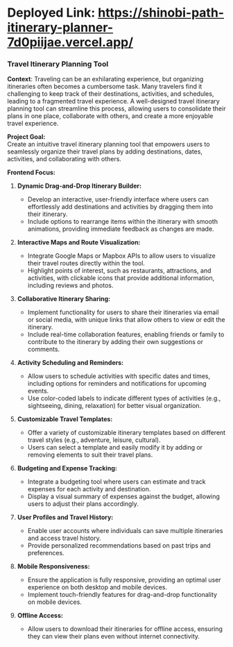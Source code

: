 # Deployed Link: https://shinobi-path-itinerary-planner-7d0piijae.vercel.app/


### Travel Itinerary Planning Tool

**Context**:
Traveling can be an exhilarating experience, but organizing itineraries often becomes a cumbersome task. Many travelers find it challenging to keep track of their destinations, activities, and schedules, leading to a fragmented travel experience. A well-designed travel itinerary planning tool can streamline this process, allowing users to consolidate their plans in one place, collaborate with others, and create a more enjoyable travel experience.

**Project Goal:**  
Create an intuitive travel itinerary planning tool that empowers users to seamlessly organize their travel plans by adding destinations, dates, activities, and collaborating with others.

**Frontend Focus:**

1. **Dynamic Drag-and-Drop Itinerary Builder:**  
   - Develop an interactive, user-friendly interface where users can effortlessly add destinations and activities by dragging them into their itinerary.
   - Include options to rearrange items within the itinerary with smooth animations, providing immediate feedback as changes are made.

2. **Interactive Maps and Route Visualization:**  
   - Integrate Google Maps or Mapbox APIs to allow users to visualize their travel routes directly within the tool.
   - Highlight points of interest, such as restaurants, attractions, and activities, with clickable icons that provide additional information, including reviews and photos.

3. **Collaborative Itinerary Sharing:**  
   - Implement functionality for users to share their itineraries via email or social media, with unique links that allow others to view or edit the itinerary.
   - Include real-time collaboration features, enabling friends or family to contribute to the itinerary by adding their own suggestions or comments.

4. **Activity Scheduling and Reminders:**  
   - Allow users to schedule activities with specific dates and times, including options for reminders and notifications for upcoming events.
   - Use color-coded labels to indicate different types of activities (e.g., sightseeing, dining, relaxation) for better visual organization.

5. **Customizable Travel Templates:**  
   - Offer a variety of customizable itinerary templates based on different travel styles (e.g., adventure, leisure, cultural).
   - Users can select a template and easily modify it by adding or removing elements to suit their travel plans.

6. **Budgeting and Expense Tracking:**  
   - Integrate a budgeting tool where users can estimate and track expenses for each activity and destination.
   - Display a visual summary of expenses against the budget, allowing users to adjust their plans accordingly.

7. **User Profiles and Travel History:**  
   - Enable user accounts where individuals can save multiple itineraries and access travel history.
   - Provide personalized recommendations based on past trips and preferences.

8. **Mobile Responsiveness:**  
   - Ensure the application is fully responsive, providing an optimal user experience on both desktop and mobile devices.
   - Implement touch-friendly features for drag-and-drop functionality on mobile devices.

9. **Offline Access:**  
   - Allow users to download their itineraries for offline access, ensuring they can view their plans even without internet connectivity.
